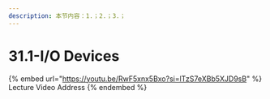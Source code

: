 ```yaml
---
description: 本节内容：1.；2.；3.；
---
```


# 31.1-I/O Devices

{% embed url="https://youtu.be/RwF5xnx5Bxo?si=lTzS7eXBb5XJD9sB" %}
Lecture Video Address
{% endembed %}
